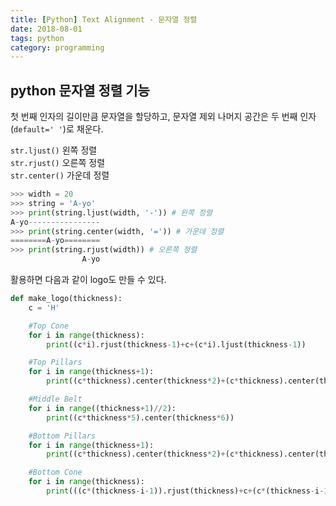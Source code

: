 ```yaml
---
title: [Python] Text Alignment - 문자열 정렬
date: 2018-08-01
tags: python
category: programming
---
```


## python 문자열 정렬 기능
첫 번째 인자의 길이만큼 문자열을 할당하고, 문자열 제외 나머지 공간은 두 번째 인자(`default=' '`)로 채운다.

`str.ljust()` 왼쪽 정렬 <br>
`str.rjust()` 오른쪽 정렬 <br>
`str.center()` 가운데 정렬 <br>


```python
>>> width = 20
>>> string = 'A-yo'
>>> print(string.ljust(width, '-')) # 왼쪽 정렬
A-yo----------------
>>> print(string.center(width, '=')) # 가운데 정렬
========A-yo========
>>> print(string.rjust(width)) # 오른쪽 정렬
                A-yo

```

활용하면 다음과 같이 logo도 만들 수 있다.

```python
def make_logo(thickness):
    c = 'H'

    #Top Cone
    for i in range(thickness):
        print((c*i).rjust(thickness-1)+c+(c*i).ljust(thickness-1))

    #Top Pillars
    for i in range(thickness+1):
        print((c*thickness).center(thickness*2)+(c*thickness).center(thickness*6))

    #Middle Belt
    for i in range((thickness+1)//2):
        print((c*thickness*5).center(thickness*6))    

    #Bottom Pillars
    for i in range(thickness+1):
        print((c*thickness).center(thickness*2)+(c*thickness).center(thickness*6))    

    #Bottom Cone
    for i in range(thickness):
        print(((c*(thickness-i-1)).rjust(thickness)+c+(c*(thickness-i-1)).ljust(thickness)).rjust(thickness*6))
```
